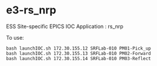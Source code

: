 
e3-rs_nrp  
======
ESS Site-specific EPICS IOC Application : rs_nrp

To use:
```
bash launchIOC.sh 172.30.155.12 SRFLab-010 PM01-Pick_up
bash launchIOC.sh 172.30.155.13 SRFLab-010 PM02-Forward
bash launchIOC.sh 172.30.155.14 SRFLab-010 PM03-Reflect
```
